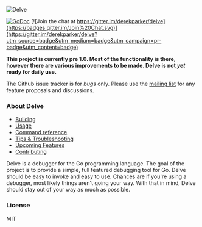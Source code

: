 ![Delve](https://raw.githubusercontent.com/derekparker/delve/master/assets/delve_horizontal.png)

[![GoDoc](https://godoc.org/github.com/derekparker/delve?status.svg)](https://godoc.org/github.com/derekparker/delve)
[![Join the chat at https://gitter.im/derekparker/delve](https://badges.gitter.im/Join%20Chat.svg)](https://gitter.im/derekparker/delve?utm_source=badge&utm_medium=badge&utm_campaign=pr-badge&utm_content=badge)

**This project is currently pre 1.0. Most of the functionality is there, however there are various improvements to be made. Delve is not _yet_ ready for daily use.**

The Github issue tracker is for _bugs_ only. Please use the [mailing list](https://groups.google.com/forum/#!forum/delve-dev) for any feature proposals and discussions.

### About Delve

- [Building](https://github.com/derekparker/delve/wiki/Building)
- [Usage](https://github.com/derekparker/delve/wiki/Usage)
- [Command reference](https://github.com/derekparker/delve/wiki/Commands)
- [Tips & Troubleshooting](https://github.com/derekparker/delve/wiki/Tips-&-Troubleshooting)
- [Upcoming Features](https://github.com/derekparker/delve/wiki/Upcoming-Features)
- [Contributing](https://github.com/derekparker/delve/blob/master/CONTRIBUTING.md)

Delve is a debugger for the Go programming language. The goal of the project is to provide a simple, full featured debugging tool for Go. Delve should be easy to invoke and easy to use. Chances are if you're using a debugger, most likely things aren't going your way. With that in mind, Delve should stay out of your way as much as possible.

### License

MIT
